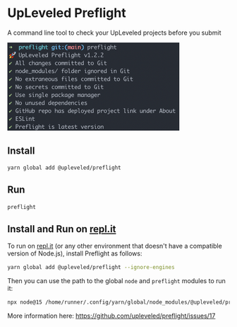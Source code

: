 # UpLeveled Preflight

A command line tool to check your UpLeveled projects before you submit

<img src="screenshot.png" alt="A command line tool showing various passing tests that have run against a software project" width="390" />

## Install

```bash
yarn global add @upleveled/preflight
```

## Run

```bash
preflight
```

## Install and Run on [repl.it](https://repl.it/)

To run on [repl.it](https://repl.it/) (or any other environment that doesn't have a compatible version of Node.js), install Preflight as follows:

```bash
yarn global add @upleveled/preflight --ignore-engines
```

Then you can use the path to the global `node` and `preflight` modules to run it:

```bash
npx node@15 /home/runner/.config/yarn/global/node_modules/@upleveled/preflight/dist/preflight.esm.js
```

More information here: https://github.com/upleveled/preflight/issues/17
